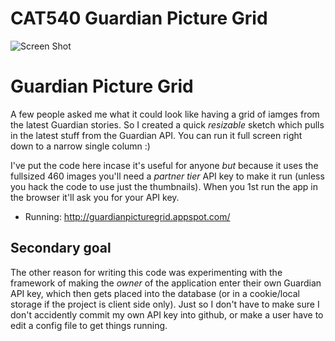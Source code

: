 CAT540 Guardian Picture Grid
============================

![Screen Shot](http://cattopus23.com/img/panel-CAT540.jpg)

Guardian Picture Grid
=====================


A few people asked me what it could look like having a grid of iamges from the latest Guardian stories. So I created a quick _resizable_ sketch which pulls in the latest stuff from the Guardian API. You can run it full screen right down to a narrow single column :)

I've put the code here incase it's useful for anyone *but* because it uses the fullsized 460 images you'll need a _partner tier_ API key to make it run (unless you hack the code to use just the thumbnails). When you 1st run the app in the browser it'll ask you for your API key.

+ Running: http://guardianpicturegrid.appspot.com/

Secondary goal
--------------

The other reason for writing this code was experimenting with the framework of making the _owner_ of the application enter their own Guardian API key, which then gets placed into the database (or in a cookie/local storage if the project is client side only). Just so I don't have to make sure I don't accidently commit my own API key into github, or make a user have to edit a config file to get things running.
